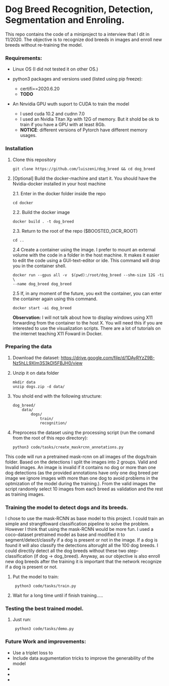 # Dog Breed Recognition, Detection, Segmentation and Enroling.

This repo contains the code of a miniproject to a interview that I dit in 11/2020. The objective is to recognize dod breeds in images and enroll new breeds without re-training the model.  

### Requirements:
- Linux OS (I did not tested it on other OS.)
- python3 packages and versions used (listed using pip freeze):

    - certifi==2020.6.20
    - **TODO**


- An Nnvidia GPU wuth suport to CUDA to train the model
    - I used cuda 10.2 and cudnn 7.0
    - I used an Nvidia Titan Xp with 12G of memory. But it shold be ok to train if you have a GPU with at least 8Gb.
    - **NOTICE**: different versions of Pytorch have different memory usages.

### Installation 

1. Clone this repository
    ```Shell
    git clone https://github.com/luiszeni/dog_breed && cd dog_breed
    ```
  
2. [Optional]  Build the docker-machine and start it.
You should have the Nvidia-docker installed in your host machine

    2.1. Enter in the docker folder inside the repo
    ```Shell
    cd docker
    ```
    2.2. Build the docker image 
    ```Shell
    docker build . -t dog_breed
    ```
    2.3. Return to the root of the repo ($BOOSTED_OICR_ROOT)
    ```Shell
    cd ..
    ```
    2.4 Create a container using the image.  I prefer to mount an external volume with the code in a folder in the host machine. It makes it easier to edit the code using a GUI-text-editor or ide. This command will drop you in the container shell.
    ```Shell
    docker run --gpus all -v  $(pwd):/root/dog_breed --shm-size 12G -ti \
    --name dog_breed dog_breed
    ```
  
    2.5 If, in any moment of the future, you exit the container, you can enter the container again using this command.
    ```Shell
    docker start -ai dog_breed 
    ```
  
    **Observation:** I will not talk about how to display windows using X11 forwarding from the container to the host X. You will need this if you are interested to use the visualization scripts. There are a lot of tutorials on the internet teaching X11 Foward in Docker. 

### Preparing the data

1. Download the dataset: https://drive.google.com/file/d/1DAyRYzZ9B-Nz5hLL9XIm3S3kDI5FBJH0/view

2. Unzip it on data folder
    ```Shell
    mkdir data
    unzip dogs.zip -d data/
    ```
3. You shold end with the following structure:
    ```Shell
    dog_breed/
        data/
            dogs/
                train/
                recognition/
    ```

4. Preprocess the dataset using the processing script (run the comand from the root of this repo directory):
    ```Shell
    python3 code/tasks/create_maskrcnn_annotations.py   
    ```
This code will run a pretrained mask-rcnn on all images of the dogs/train folder. Based on the detections I split the images into 2 groups. Valid and Invalid images. An image is invalid if it contains no dog or more than one dog detections (as the provided annotations have only one dog breed per image we ignore images with more than one dog to avoid problems in the optmization of the model during the training.). From the valid images the script randomly select 10 images from each breed as validation and the rest as training images.

### Training the model to detect dogs and its breeds.

I chose to use the mask-RCNN as base model to this project. I could train an simple and strangtfoward classification pipeline to solve the problem. However I think that using the mask-RCNN would be more fun. I used a coco-dataset pretrained model as base and modified it to segment/detect/classify if a dog is present or not in the image.  If a dog is found it will also classify the detections altorught all the 100 dog breeds. I could directily detect all the dog breeds without these two step-classification (if dog -> dog_breed). Anyway,  as our objective is also enroll new dog breeds after the training it is important that the network recognize if a dog is present or not. 


1. Put the model to train:
   ```Shell
    python3 code/tasks/train.py   
    ```

2.  Wait for a long time until if finish training.....


### Testing the best trained model.

1. Just run:
   ```Shell
    python3 code/tasks/demo.py   
    ```

  















### Future Work and improvements:

- Use a triplet loss to 
- Include data augumentation tricks to improve the generability of the model
-
-
-
